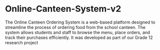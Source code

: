 # Online-Canteen-System-v2
The Online Canteen Ordering System is a web-based platform designed to streamline the process of ordering food from the school canteen. The system allows students and staff to browse the menu, place orders, and track their purchases efficiently. It was developed as part of our Grade 12 research project
